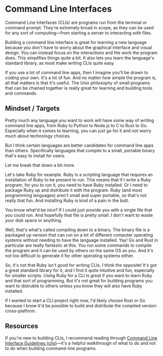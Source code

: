 # Command Line Interfaces

Command Line Interfaces (CLIs) are programs run from the terminal or command prompt. They're extremely broad in scope, as they can be used for any sort of computing—from starting a server to interacting with files.

Building a command line interface is great for learning a new language because you don't have to worry about the graphical interface and visual design. You can instead focus on the interactions and the work the program does. This simplifies things quite a bit. It also lets you learn the language's standard library, as most make writing CLIs quite easy.

If you use a lot of command line apps, then I imagine you'll be drawn to coding your own. It's a lot of fun. And no matter how simple the program is, all that matters is that it's useful. The Unix philosophy of small programs that can be chained together is really great for learning and building tools and commands.

## Mindset / Targets

Pretty much any language you want to work will have some way of writing command line apps, from Ruby to Python to Node.js to C to Rust to Go. Especially when it comes to learning, you can just go for it and not worry much about technology choices.

But I think certain languages are better candidates for command line apps than others. Specifically languages that compile to a small, portable binary that's easy to install for users.

Let me break that down a bit more.

Let's take Ruby for example. Ruby is a scripting language that requires an installation of Ruby to be present to run. This means that if I write a Ruby program, for you to run it, you need to have Ruby installed. Or I need to package Ruby up and distribute it with the program. Ruby (and most programming languages) aren't small and super portable, so that's not really that fun. And installing Ruby is kind of a pain in the butt.

You know what'd be nice? If I could just provide you with a single file that you could run. And hopefully that file is pretty small. I don't want to waste your disk space or anything.

Well, that's what's called compiling down to a binary. The binary file is a packaged up version that can run on a lot of different computer operating systems without needing to have the language installed. Yay! Go and Rust in particular are really fantastic at this. You run some commands to compile the program and it can be used by others on the same OS as you. And it's not too difficult to generate it for other operating systems either.

So, it's not that Ruby isn't good for writing CLIs. I think the opposite! It's got a great standard library for it, and I find it quite intuitive and fun, especially for smaller scripts. Using Ruby for a CLI is great if you want to learn Ruby and that sort of programming. But it's not great for building programs you want to distrubte to others unless you know they will also have Ruby installed.

If I wanted to start a CLI project right now, I'd likely choose Rust or Go because I know it'd be possible to build and distribute the compiled version cross-platform.

## Resources

If you're new to building CLIs, I recommend reading through [Command Line Interface Guidelines (clig)](https://clig.dev/)—it's a helpful walkthrough of what to do and not to do when building command-line programs.
